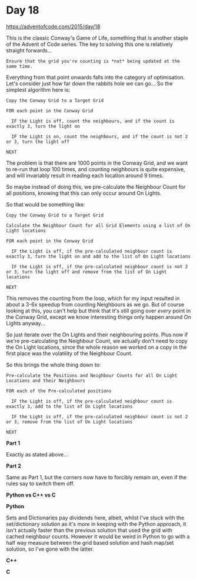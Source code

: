 # Day 18

https://adventofcode.com/2015/day/18

This is the classic Conway's Game of Life, something that is another staple of the Advent of Code series.  The key to solving this one is relatively straight forwards...

    Ensure that the grid you're counting is *not* being updated at the same time.

Everything from that point onwards falls into the category of optimisation.  Let's consider just how far down the rabbits hole we can go...  So the simplest algorithm here is:

    Copy the Conway Grid to a Target Grid
    
    FOR each point in the Conway Grid
    
      IF the Light is off, count the neighbours, and if the count is exactly 3, turn the light on
      
      IF the Light is on, count the neighbours, and if the count is not 2 or 3, turn the light off

    NEXT

The problem is that there are 1000 points in the Conway Grid, and we want to re-run that loop 100 times, and counting neighbours is quite expensive, and will invariably result in reading each location around 9 times.

So maybe instead of doing this, we pre-calculate the Neighbour Count for all positions, knowing that this can only occur around On Lights.

So that would be something like:

    Copy the Conway Grid to a Target Grid
    
    Calculate the Neighbour Count for all Grid Elements using a list of On Light locations
    
    FOR each point in the Conway Grid
    
      IF the Light is off, if the pre-calculated neighbour count is exactly 3, turn the light on and add to the list of On Light locations
      
      IF the Light is off, if the pre-calculated neighbour count is not 2 or 3, turn the light off and remove from the list of On Light locations
      
    NEXT

This removes the counting from the loop, which for my input resulted in about a 3-6x speedup from counting Neighbours as we go.  But of course looking at this, you can't help but think that it's still going over *every* point in the Conway Grid, except we know interesting things only happen around On Lights anyway...

So just iterate over the On Lights and their neighbouring points.  Plus now if we're pre-calculating the Neighbour Count, we actually don't need to copy the On Light locations, since the whole reason we worked on a copy in the first place was the volatility of the Neighbour Count.

So this brings the whole thing down to:

    Pre-calculate the Positions and Neighbour Counts for all On Light Locations and their Neighbours
    
    FOR each of the Pre-calculated positions
    
      IF the Light is off, if the pre-calculated neighbour count is exactly 3, add to the list of On Light locations

      IF the Light is off, if the pre-calculated neighbour count is not 2 or 3, remove from the list of On Light locations

    NEXT

**Part 1**

Exactly as stated above...

**Part 2**

Same as Part 1, but the corners now have to forcibly remain on, even if the rules say to switch them off.

**Python vs C++ vs C**

**Python**

Sets and Dictionaries pay dividends here, albeit, whilst I've stuck with the set/dictionary solution as it's more in keeping with the Python approach, it isn't actually faster than the previous solution that used the grid with cached neighbour counts.  However it would be weird in Python to go with a half way measure between the grid based solution and hash map/set solution, so I've gone with the latter.

**C++**

**C**
